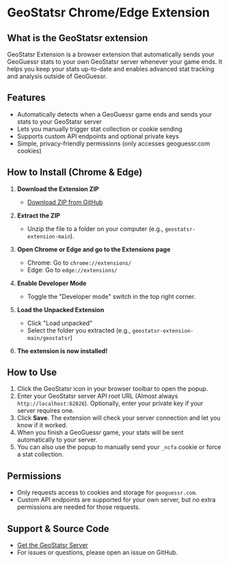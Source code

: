 # GeoStatsr Chrome/Edge Extension

## What is the GeoStatsr extension
GeoStatsr Extension is a browser extension that automatically sends your GeoGuessr stats to your own GeoStatsr server whenever your game ends. It helps you keep your stats up-to-date and enables advanced stat tracking and analysis outside of GeoGuessr.

## Features
- Automatically detects when a GeoGuessr game ends and sends your stats to your GeoStatsr server
- Lets you manually trigger stat collection or cookie sending
- Supports custom API endpoints and optional private keys
- Simple, privacy-friendly permissions (only accesses geoguessr.com cookies)

## How to Install (Chrome & Edge)

1. **Download the Extension ZIP**
   - [Download ZIP from GitHub](https://github.com/teamcoltra/geostatsr-extension/archive/refs/heads/main.zip)

2. **Extract the ZIP**
   - Unzip the file to a folder on your computer (e.g., `geostatsr-extension-main`).

3. **Open Chrome or Edge and go to the Extensions page**
   - Chrome: Go to `chrome://extensions/`
   - Edge: Go to `edge://extensions/`

4. **Enable Developer Mode**
   - Toggle the "Developer mode" switch in the top right corner.

5. **Load the Unpacked Extension**
   - Click "Load unpacked"
   - Select the folder you extracted (e.g., `geostatsr-extension-main/geostatsr`)

6. **The extension is now installed!**

## How to Use
1. Click the GeoStatsr icon in your browser toolbar to open the popup.
2. Enter your GeoStatsr server API root URL (Almost always `http://localhost:62826`). Optionally, enter your private key if your server requires one.
3. Click **Save**. The extension will check your server connection and let you know if it worked.
4. When you finish a GeoGuessr game, your stats will be sent automatically to your server.
5. You can also use the popup to manually send your `_ncfa` cookie or force a stat collection.

## Permissions
- Only requests access to cookies and storage for `geoguessr.com`.
- Custom API endpoints are supported for your own server, but no extra permissions are needed for those requests.

## Support & Source Code
- [Get the GeoStatsr Server](https://github.com/teamcoltra/geostatsr)
- For issues or questions, please open an issue on GitHub.
